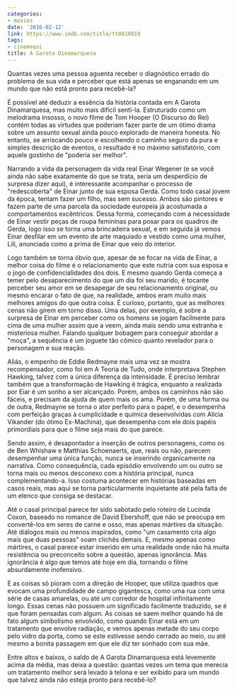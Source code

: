 ```yaml
---
categories:
- movies
date: '2016-02-12'
link: https://www.imdb.com/title/tt0810819
tags:
- cinemaqui
title: A Garota Dinamarquesa
---
```


Quantas vezes uma pessoa aguenta receber o diagnóstico errado do problema de sua vida e perceber que está apenas se enganando em um mundo que não está pronto para recebê-la?

É possível até deduzir a essência da história contada em A Garota Dinamarquesa, mas muito mais difícil senti-la. Estruturado como um melodrama insosso, o novo filme de Tom Hooper (O Discurso do Rei) contém todas as virtudes que poderiam fazer parte de um ótimo drama sobre um assunto sexual ainda pouco explorado de maneira honesta. No entanto, se arriscando pouco e escolhendo o caminho seguro da pura e simples descrição de eventos, o resultado é no máximo satisfatório, com aquele gostinho de "poderia ser melhor".

Narrando a vida da personagem da vida real Einar Wegener (e se você ainda não sabe exatamente do que se trata, seria um desperdício de surpresa dizer aqui), é interessante acompanhar o processo de "redescoberta" de Einar junto de sua esposa Gerda. Como todo casal jovem da época, tentam fazer um filho, mas sem sucesso. Ambos são pintores e fazem parte de uma parcela da sociedade europeia já acostumada a comportamentos excêntricos. Dessa forma, começando com a necessidade de Einar vestir peças de roupa femininas para posar para os quadros de Gerda, logo isso se torna uma brincadeira sexual, e em seguida já vemos Einar desfilar em um evento de arte maquiado e vestido como uma mulher, Lili, anunciada como a prima de Einar que veio do interior.

Logo também se torna óbvio que, apesar de se focar na vida de Einar, a melhor coisa do filme é o relacionamento que este nutria com sua esposa e o jogo de confidencialidades dos dois. E mesmo quando Gerda começa a temer pelo desaparecimento do que um dia foi seu marido, é tocante perceber seu amor em se desapegar de seu relacionamento original, ou mesmo encarar o fato de que, na realidade, ambos eram muito mais melhores amigos do que outra coisa. É curioso, portanto, que as melhores cenas não girem em torno disso. Uma delas, por exemplo, é sobre a surpresa de Einar em perceber como os homens se jogam facilmente para cima de uma mulher assim que a veem, ainda mais sendo uma estranha e misteriosa mulher. Falando qualquer bobagem para conseguir abordar a "moça", a sequência é um joguete tão cômico quanto revelador para o personagem e sua reação.

Aliás, o empenho de Eddie Redmayne mais uma vez se mostra recompensador, como foi em A Teoria de Tudo, onde interpretava Stephen Hawking, talvez com a única diferença da intensidade. É preciso lembrar também que a transformação de Hawking é trágica, enquanto a realizada por Eiar é um sonho a ser alcançado. Porém, ambos os caminhos não são fáceis, e precisam da ajuda de quem mais os ama. Porém, de uma forma ou de outra, Redmayne se torna o ator perfeito para o papel, e o desempenha com perfeição graças à cumplicidade e química desenvolvidas com Alicia Vikander (do ótimo Ex-Machina), que desempenha com ele dois papéis primordiais para que o filme seja mais do que parece.

Sendo assim, é desapontador a inserção de outros personagens, como os de Ben Whishaw e Matthias Schoenaerts, que, reais ou não, parecem desempenhar uma única função, nunca se inserindo organicamente na narrativa. Como consequência, cada episódio envolvendo um ou outro se torna mais ou menos desconexo com a história principal, nunca complementando-a. Isso costuma acontecer em histórias baseadas em casos reais, mas aqui se torna particularmente inquietante até pela falta de um elenco que consiga se destacar.

Até o casal principal parece ter sido sabotado pelo roteiro de Lucinda Coxon, baseado no romance de David Ebershoff, que não se preocupa em convertê-los em seres de carne e osso, mas apenas mártires da situação. Até diálogos mais ou menos inspirados, como "um casamento cria algo mais que duas pessoas" soam clichês demais. E, mesmo apenas como mártires, o casal parece estar inserido em uma realidade onde não há muita resistência ou preconceito sobre a questão, apenas ignorância. Mas ignorância é algo que temos até hoje em dia, tornando o filme absurdamente inofensivo.

E as coisas só pioram com a direção de Hooper, que utiliza quadros que evocam uma profundidade de campo gigantesca, como uma rua com uma série de casas amarelas, ou até um corredor de hospital infinitamente longo. Essas cenas não possuem um significado facilmente traduzido, se é que foram pensadas com algum. As coisas se saem melhor quando há de fato algum simbolismo envolvido, como quando Einar está em um tratamento que envolve radiação, e vemos apenas metade do seu corpo pelo vidro da porta, como se este estivesse sendo cerrado ao meio, ou até mesmo a bonita passagem em que ele diz ter sonhado com sua mãe.

Entre altos e baixos, o saldo de A Garota Dinamarquesa está levemente acima da média, mas deixa a questão: quantas vezes um tema que merecia um tratamento melhor será levado à telona e ser exibido para um mundo que talvez ainda não esteja pronto para recebê-lo?